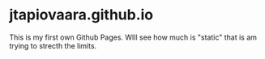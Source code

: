 # jtapiovaara.github.io
This is my first own Github Pages.  WIll see how much is "static" that is am trying to strecth the limits.
